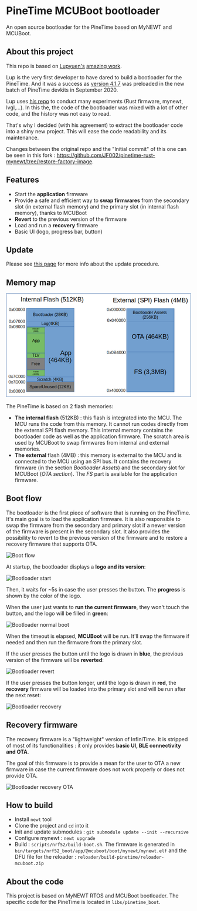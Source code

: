 # PineTime MCUBoot bootloader
An open source bootloader for the PineTime based on MyNEWT and MCUBoot.

## About this project
This repo is based on [Lupyuen's](https://github.com/lupyuen) [amazing work](https://github.com/lupyuen/pinetime-rust-mynewt).

Lup is the very first developer to have dared to build a bootloader for the PineTime. And it was a success as [version 4.1.7](https://github.com/lupyuen/pinetime-rust-mynewt/releases/tag/v4.1.7) was preloaded in the new batch of PineTime devkits in September 2020.

Lup uses [his repo](https://github.com/lupyuen/pinetime-rust-mynewt) to conduct many experiments (Rust firmware, mynewt, lvgl,...). In this the, the code of the bootloader was mixed with a lot of other code, and the history was not easy to read.

That's why I decided (with his agreement) to extract the bootloader code into a shiny new project. This will ease the code readability and its maintenance.

Changes between the original repo and the "Initial commit" of this one can be seen in this fork : https://github.com/JF002/pinetime-rust-mynewt/tree/restore-factory-image.

## Features

- Start the **application** firmware
- Provide a safe and efficient way to **swap firmwares** from the secondary slot (in external flash memory) and the primary slot (in internal flash memory), thanks to MCUBoot
- **Revert** to the previous version of the firmware
- Load and run a **recovery** firmware
- Basic UI (logo, progress bar, button)

## Update

Please see [this page](docs/howToUpdate.md) for more info about the update procedure.

## Memory map

![Memory Map](docs/pictures/memoryMap.png "Memory map")

The PineTime is based on 2 flash memories:
- **The internal flash** (512KB) : this flash is integrated into the MCU. The MCU runs the code from this memory. It cannot run codes directly from the external SPI flash memory. This internal memory contains the bootloader code as well as the application firmware. The scratch area is used by MCUBoot to swap firmwares from internal and external memories.
- **The external** flash (4MB) : this memory is external to the MCU and is connected to the MCU using an SPI bus. It contains the recovery firmware (in the section *Bootloader Assets*) and the secondary slot for MCUBoot (*OTA section*). The *FS* part is available for the application firmware.

## Boot flow

The bootloader is the first piece of software that is running on the PineTime. It's main goal is to load the application firmware. It is also responsible to swap the firmware from the secondary and primary slot if a newer version of the firmware is present in the secondary slot. It also provides the possibility to revert to the previous version of the firmware and to restore a recovery firmware that supports OTA.

![Boot flow](docs/pictures/workflow.png "Boot flow")


At startup, the bootloader displays a **logo and its version**:

![Bootloader start](docs/pictures/bootloader_start.png "Bootloader start")

Then, it waits for ~5s in case the user presses the button. The **progress** is shown by the color of the logo.

When the user just wants to **run the current firmware**, they won't touch the button, and the logo will be filled in **green**:

![Bootloader normal boot](docs/pictures/bootloader_normal_boot.png "Bootloader normal boot")

When the timeout is elapsed, **MCUBoot** will be run. It'll swap the firmware if needed and then run the firmware from the primary slot.

If the user presses the button until the logo is drawn in **blue**, the previous version of the firmware will be **reverted**:

![Bootloader revert](docs/pictures/bootloader_revert.png "Bootloader revert")

If the user presses the button longer, until the logo is drawn in **red**, the **recovery** firmware will be loaded into the primary slot and will be run after the next reset:

![Bootloader recovery](docs/pictures/bootloader_recovery.png "Bootloader recovery")

## Recovery firmware

The recovery firmware is a "lightweight" version of InfiniTime. It is stripped of most of its functionalities : it only provides **basic UI, BLE connectivity and OTA**.

The goal of this firmware is to provide a mean for the user to OTA a new firmware in case the current firmware does not work properly or does not provide OTA.

![Bootloader recovery OTA](docs/pictures/bootloader_recovery_ota.png "Bootloader recovery OTA")


## How to build

- Install `newt` tool
- Clone the project and `cd` into it
- Init and update submodules : `git submodule update --init --recursive`
- Configure mynewt : `newt upgrade`
- Build : `scripts/nrf52/build-boot.sh`. The firmware is generated in `bin/targets/nrf52_boot/app/@mcuboot/boot/mynewt/mynewt.elf` and the DFU file for the reloader : `reloader/build-pinetime/reloader-mcuboot.zip`

## About the code

This project is based on MyNEWT RTOS and MCUBoot bootloader. The specific code for the PineTime is located in `libs/pinetime_boot`.


